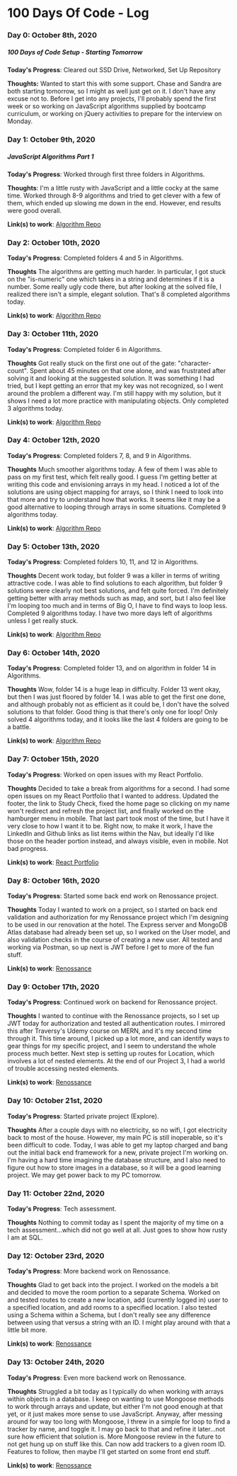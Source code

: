 # 100 Days Of Code - Log

### Day 0: October 8th, 2020

##### 100 Days of Code Setup - Starting Tomorrow

**Today's Progress**: Cleared out SSD Drive, Networked, Set Up Repository

**Thoughts:** Wanted to start this with some support. Chase and Sandra are both starting tomorrow, so I might as well just get on it. I don't have any excuse not to. Before I get into any projects, I'll probably spend the first week or so working on JavaScript algorithms supplied by bootcamp curriculum, or working on jQuery activities to prepare for the interview on Monday.

### Day 1: October 9th, 2020

##### JavaScript Algorithms Part 1

**Today's Progress**: Worked through first three folders in Algorithms.

**Thoughts**: I'm a little rusty with JavaScript and a little cocky at the same time. Worked through 8-9 algorithms and tried to get clever with a few of them, which ended up slowing me down in the end. However, end results were good overall.

**Link(s) to work**: [Algorithm Repo](https://github.com/raskog1/algorithms)

### Day 2: October 10th, 2020

**Today's Progress**: Completed folders 4 and 5 in Algorithms.

**Thoughts** The algorithms are getting much harder. In particular, I got stuck on the "is-numeric" one which takes in a string and determines if it is a number. Some really ugly code there, but after looking at the solved file, I realized there isn't a simple, elegant solution. That's 8 completed algorithms today.

**Link(s) to work**: [Algorithm Repo](https://github.com/raskog1/algorithms)

### Day 3: October 11th, 2020

**Today's Progress**: Completed folder 6 in Algorithms.

**Thoughts** Got really stuck on the first one out of the gate: "character-count". Spent about 45 minutes on that one alone, and was frustrated after solving it and looking at the suggested solution. It was something I had tried, but I kept getting an error that my key was not recognized, so I went around the problem a different way. I'm still happy with my solution, but it shows I need a lot more practice with manipulating objects. Only completed 3 algorithms today.

**Link(s) to work**: [Algorithm Repo](https://github.com/raskog1/algorithms)

### Day 4: October 12th, 2020

**Today's Progress**: Completed folders 7, 8, and 9 in Algorithms.

**Thoughts** Much smoother algorithms today. A few of them I was able to pass on my first test, which felt really good. I guess I'm getting better at writing this code and envisioning arrays in my head. I noticed a lot of the solutions are using object mapping for arrays, so I think I need to look into that more and try to understand how that works. It seems like it may be a good alternative to looping through arrays in some situations. Completed 9 algorithms today.

**Link(s) to work**: [Algorithm Repo](https://github.com/raskog1/algorithms)

### Day 5: October 13th, 2020

**Today's Progress**: Completed folders 10, 11, and 12 in Algorithms.

**Thoughts** Decent work today, but folder 9 was a killer in terms of writing attractive code. I was able to find solutions to each algorithm, but folder 9 solutions were clearly not best solutions, and felt quite forced. I'm definitely getting better with array methods such as map, and sort, but I also feel like I'm looping too much and in terms of Big O, I have to find ways to loop less. Completed 9 algorithms today. I have two more days left of algorithms unless I get really stuck.

**Link(s) to work**: [Algorithm Repo](https://github.com/raskog1/algorithms)

### Day 6: October 14th, 2020

**Today's Progress**: Completed folder 13, and on algorithm in folder 14 in Algorithms.

**Thoughts** Wow, folder 14 is a huge leap in difficulty. Folder 13 went okay, but then I was just floored by folder 14. I was able to get the first one done, and although probably not as efficient as it could be, I don't have the solved solutions to that folder. Good thing is that there's only one for loop! Only solved 4 algorithms today, and it looks like the last 4 folders are going to be a battle.

**Link(s) to work**: [Algorithm Repo](https://github.com/raskog1/algorithms)

### Day 7: October 15th, 2020

**Today's Progress**: Worked on open issues with my React Portfolio.

**Thoughts** Decided to take a break from algorithms for a second. I had some open issues on my React Portfolio that I wanted to address. Updated the footer, the link to Study Check, fixed the home page so clicking on my name won't redirect and refresh the project list, and finally worked on the hamburger menu in mobile. That last part took most of the time, but I have it very close to how I want it to be. Right now, to make it work, I have the LinkedIn and Github links as list items within the Nav, but ideally I'd like those on the header portion instead, and always visible, even in mobile. Not bad progress.

**Link(s) to work**: [React Portfolio](https://github.com/raskog1/react-portfolio)

### Day 8: October 16th, 2020

**Today's Progress**: Started some back end work on Renossance project.

**Thoughts** Today I wanted to work on a project, so I started on back end validation and authorization for my Renossance project which I'm designing to be used in our renovation at the hotel. The Express server and MongoDB Atlas database had already been set up, so I worked on the User model, and also validation checks in the course of creating a new user. All tested and working via Postman, so up next is JWT before I get to more of the fun stuff.

**Link(s) to work**: [Renossance](https://github.com/raskog1/renossance)

### Day 9: October 17th, 2020

**Today's Progress**: Continued work on backend for Renossance project.

**Thoughts** I wanted to continue with the Renossance projects, so I set up JWT today for authorization and tested all authentication routes. I mirrored this after Traversy's Udemy course on MERN, and it's my second time through it. This time around, I picked up a lot more, and can identify ways to gear things for my specific project, and I seem to understand the whole process much better. Next step is setting up routes for Location, which involves a lot of nested elements. At the end of our Project 3, I had a world of trouble accessing nested elements.

**Link(s) to work**: [Renossance](https://github.com/raskog1/renossance)

### Day 10: October 21st, 2020

**Today's Progress**: Started private project (Explore).

**Thoughts** After a couple days with no electricity, so no wifi, I got electricity back to most of the house.  However, my main PC is still inoperable, so it's been difficult to code.  Today, I was able to get my laptop charged and bang out the initial back end framework for a new, private project I'm working on.  I'm having a hard time imagining the database structure, and I also need to figure out how to store images in a database, so it will be a good learning project.  We may get power back to my PC tomorrow.

### Day 11: October 22nd, 2020

**Today's Progress**: Tech assessment.

**Thoughts** Nothing to commit today as I spent the majority of my time on a tech assessment...which did not go well at all.  Just goes to show how rusty I am at SQL.

### Day 12: October 23rd, 2020

**Today's Progress**: More backend work on Renossance.

**Thoughts** Glad to get back into the project.  I worked on the models a bit and decided to move the room portion to a separate Schema.  Worked on and tested routes to create a new location, add (currently logged in) user to a specified location, and add rooms to a specified location.  I also tested using a Schema within a Schema, but I don't really see any difference between using that versus a string with an ID.  I might play around with that a little bit more.

**Link(s) to work**: [Renossance](https://github.com/raskog1/renossance)

### Day 13: October 24th, 2020

**Today's Progress**: Even more backend work on Renossance.

**Thoughts** Struggled a bit today as I typically do when working with arrays within objects in a database.  I keep on wanting to use Mongoose methods to work through arrays and update, but either I'm not good enough at that yet, or it just makes more sense to use JavaScript.  Anyway, after messing around for way too long with Mongoose, I threw in a simple for loop to find a tracker by name, and toggle it.  I may go back to that and refine it later...not sure how efficient that solution is.  More Mongoose review in the future to not get hung up on stuff like this.  Can now add trackers to a given room ID.  Features to follow, then maybe I'll get started on some front end stuff.

**Link(s) to work**: [Renossance](https://github.com/raskog1/renossance)

